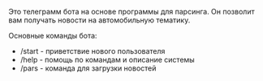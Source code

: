 Это телеграмм бота на основе программы для парсинга. Он позволит вам получать новости на автомобильную тематику.

Основные команды бота:
- /start - приветствие нового пользователя
- /help - помощь по командам и описание системы
- /pars - команда для загрузки новостей
